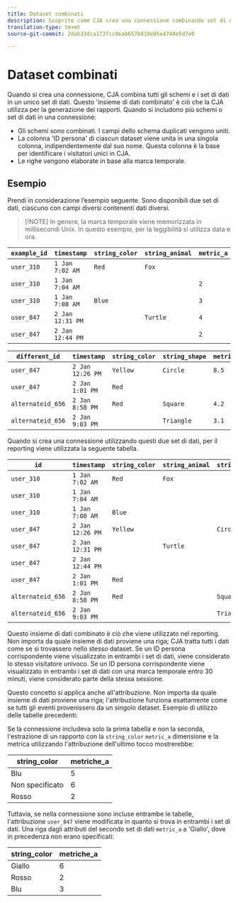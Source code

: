 ```yaml
---
title: Dataset combinati
description: Scoprite come CJA crea una connessione combinando set di dati.
translation-type: tm+mt
source-git-commit: 2dab33dca173fcc0eab657b810e85e4740e5d7e0

---
```



# Dataset combinati

Quando si crea una connessione, CJA combina tutti gli schemi e i set di dati in un unico set di dati. Questo &#39;insieme di dati combinato&#39; è ciò che la CJA utilizza per la generazione dei rapporti. Quando si includono più schemi o set di dati in una connessione:

* Gli schemi sono combinati. I campi dello schema duplicati vengono uniti.
* La colonna &#39;ID persona&#39; di ciascun dataset viene unita in una singola colonna, indipendentemente dal suo nome. Questa colonna è la base per identificare i visitatori unici in CJA.
* Le righe vengono elaborate in base alla marca temporale.

## Esempio

Prendi in considerazione l’esempio seguente. Sono disponibili due set di dati, ciascuno con campi diversi contenenti dati diversi.

>[!NOTE] In genere, la marca temporale viene memorizzata in millisecondi Unix. In questo esempio, per la leggibilità si utilizza data e ora.

| `example_id` | `timestamp` | `string_color` | `string_animal` | `metric_a` |
| --- | --- | --- | --- | --- |
| `user_310` | `1 Jan 7:02 AM` | `Red` | `Fox` |  |
| `user_310` | `1 Jan 7:04 AM` |  |  | `2` |
| `user_310` | `1 Jan 7:08 AM` | `Blue` |  | `3` |
| `user_847` | `2 Jan 12:31 PM` |  | `Turtle` | `4` |
| `user_847` | `2 Jan 12:44 PM` |  |  | `2` |

| `different_id` | `timestamp` | `string_color` | `string_shape` | `metric_b` |
| --- | --- | --- | --- | --- |
| `user_847` | `2 Jan 12:26 PM` | `Yellow` | `Circle` | `8.5` |
| `user_847` | `2 Jan 1:01 PM` | `Red` |  |  |
| `alternateid_656` | `2 Jan 8:58 PM` | `Red` | `Square` | `4.2` |
| `alternateid_656` | `2 Jan 9:03 PM` |  | `Triangle` | `3.1` |

Quando si crea una connessione utilizzando questi due set di dati, per il reporting viene utilizzata la seguente tabella.

| `id` | `timestamp` | `string_color` | `string_animal` | `string_shape` | `metric_a` | `metric_b` |
| --- | --- | --- | --- | --- | --- | --- |
| `user_310` | `1 Jan 7:02 AM` | `Red` | `Fox` |  |  |  |
| `user_310` | `1 Jan 7:04 AM` |  |  |  | `2` |  |
| `user_310` | `1 Jan 7:08 AM` | `Blue` |  |  | `3` |  |
| `user_847` | `2 Jan 12:26 PM` | `Yellow` |  | `Circle` |  | `8.5` |
| `user_847` | `2 Jan 12:31 PM` |  | `Turtle` |  | `4` |  |
| `user_847` | `2 Jan 12:44 PM` |  |  |  | `2` |  |
| `user_847` | `2 Jan 1:01 PM` | `Red` |  |  |  |  |
| `alternateid_656` | `2 Jan 8:58 PM` | `Red` |  | `Square` |  | `4.2` |
| `alternateid_656` | `2 Jan 9:03 PM` |  |  | `Triangle` |  | `3.1` |

Questo insieme di dati combinato è ciò che viene utilizzato nel reporting. Non importa da quale insieme di dati proviene una riga; CJA tratta tutti i dati come se si trovassero nello stesso dataset. Se un ID persona corrispondente viene visualizzato in entrambi i set di dati, viene considerato lo stesso visitatore univoco. Se un ID persona corrispondente viene visualizzato in entrambi i set di dati con una marca temporale entro 30 minuti, viene considerato parte della stessa sessione.

Questo concetto si applica anche all&#39;attribuzione. Non importa da quale insieme di dati proviene una riga; l&#39;attribuzione funziona esattamente come se tutti gli eventi provenissero da un singolo dataset. Esempio di utilizzo delle tabelle precedenti:

Se la connessione includeva solo la prima tabella e non la seconda, l&#39;estrazione di un rapporto con la `string_color` `metric_a` dimensione e la metrica utilizzando l&#39;attribuzione dell&#39;ultimo tocco mostrerebbe:

| string_color | metriche_a |
| --- | --- |
| Blu | 5 |
| Non specificato | 6 |
| Rosso | 2 |

Tuttavia, se nella connessione sono incluse entrambe le tabelle, l&#39;attribuzione `user_847` viene modificata in quanto si trova in entrambi i set di dati. Una riga dagli attributi del secondo set di dati `metric_a` a &#39;Giallo&#39;, dove in precedenza non erano specificati:

| string_color | metriche_a |
| --- | --- |
| Giallo | 6 |
| Rosso | 2 |
| Blu | 3 |
